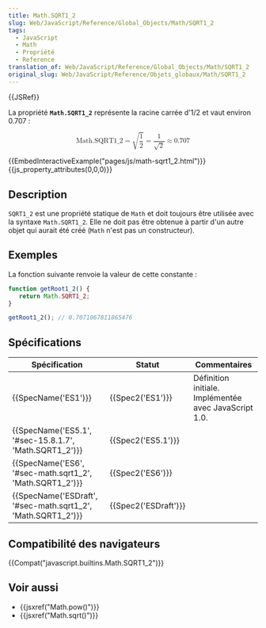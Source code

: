 ```yaml
---
title: Math.SQRT1_2
slug: Web/JavaScript/Reference/Global_Objects/Math/SQRT1_2
tags:
  - JavaScript
  - Math
  - Propriété
  - Reference
translation_of: Web/JavaScript/Reference/Global_Objects/Math/SQRT1_2
original_slug: Web/JavaScript/Reference/Objets_globaux/Math/SQRT1_2
---
```

{{JSRef}}

La propriété **`Math.SQRT1_2`** représente la racine carrée d'1/2 et vaut environ 0.707 :

<math display="block"><semantics><mrow><mstyle mathvariant="monospace"><mi>Math.SQRT1_2</mi></mstyle><mo>=</mo><msqrt><mfrac><mn>1</mn><mn>2</mn></mfrac></msqrt><mo>=</mo><mfrac><mn>1</mn><msqrt><mn>2</mn></msqrt></mfrac><mo>≈</mo><mn>0.707</mn></mrow><annotation encoding="TeX">\mathtt{\mi{Math.SQRT1_2}} = \sqrt{\frac{1}{2}} = \frac{1}{\sqrt{2}} \approx 0.707</annotation></semantics></math>

{{EmbedInteractiveExample("pages/js/math-sqrt1_2.html")}}{{js_property_attributes(0,0,0)}}

## Description

`SQRT1_2` est une propriété statique de `Math` et doit toujours être utilisée avec la syntaxe `Math.SQRT1_2`. Elle ne doit pas être obtenue à partir d'un autre objet qui aurait été créé (`Math` n'est pas un constructeur).

## Exemples

La fonction suivante renvoie la valeur de cette constante :

```js
function getRoot1_2() {
   return Math.SQRT1_2;
}

getRoot1_2(); // 0.7071067811865476
```

## Spécifications

| Spécification                                                                    | Statut                       | Commentaires                                          |
| -------------------------------------------------------------------------------- | ---------------------------- | ----------------------------------------------------- |
| {{SpecName('ES1')}}                                                         | {{Spec2('ES1')}}         | Définition initiale. Implémentée avec JavaScript 1.0. |
| {{SpecName('ES5.1', '#sec-15.8.1.7', 'Math.SQRT1_2')}}         | {{Spec2('ES5.1')}}     |                                                       |
| {{SpecName('ES6', '#sec-math.sqrt1_2', 'Math.SQRT1_2')}}     | {{Spec2('ES6')}}         |                                                       |
| {{SpecName('ESDraft', '#sec-math.sqrt1_2', 'Math.SQRT1_2')}} | {{Spec2('ESDraft')}} |                                                       |

## Compatibilité des navigateurs

{{Compat("javascript.builtins.Math.SQRT1_2")}}

## Voir aussi

- {{jsxref("Math.pow()")}}
- {{jsxref("Math.sqrt()")}}
